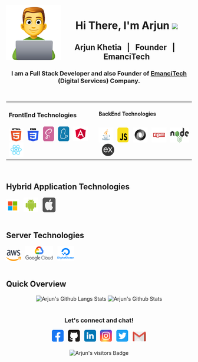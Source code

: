 <img src="https://github.com/arjunkhetia/arjunkhetia/blob/master/images/developer.png" align="left" width="150" height="150">
<div align="center">
   <h1>Hi There, I'm Arjun  <img src="https://media.giphy.com/media/hvRJCLFzcasrR4ia7z/giphy.gif" width="25px"> </h1>
</div>
<div align="center">
   <h2> Arjun Khetia &nbsp; | &nbsp; Founder &nbsp; | &nbsp; EmanciTech </h2>
   <h3>
      I am a Full Stack Developer and also Founder of 
      <span>
         <a href="http://www.emancitech.com">EmanciTech</a>
      </span> 
      (Digital Services) Company.
   </h3>
</div>
<br />
<table border="0" width="100%">
 <tr>
    <td><h3>FrontEnd Technologies</h3></td>
    <td><strong>BackEnd Technologies</strong></td>
 </tr>
 <tr>
    <td>
      <img raw=true height="35" width="40" src="https://github.com/arjunkhetia/arjunkhetia/blob/master/images/html.png">
      &nbsp;
      <img raw=true height="35" width="30" src="https://github.com/arjunkhetia/arjunkhetia/blob/master/images/css.png">
      &nbsp;
      <img raw=true height="40" width="30" src="https://github.com/arjunkhetia/arjunkhetia/blob/master/images/sass.svg">
      &nbsp;
      <img raw=true height="40" width="30" src="https://github.com/arjunkhetia/arjunkhetia/blob/master/images/yarn.svg">
      &nbsp;
      <img raw=true height="40" width="40" src="https://github.com/arjunkhetia/arjunkhetia/blob/master/images/angular.svg">
      &nbsp;
      <img raw=true height="40" width="40" src="https://github.com/arjunkhetia/arjunkhetia/blob/master/images/react.svg">
    </td>
    <td>
      <img raw=true height="40" width="40" src="https://github.com/arjunkhetia/arjunkhetia/blob/master/images/java.svg">
      &nbsp;
      <img raw=true height="40" width="30" src="https://github.com/arjunkhetia/arjunkhetia/blob/master/images/javascript.svg">
      &nbsp;
      <img raw=true height="40" width="40" src="https://github.com/arjunkhetia/arjunkhetia/blob/master/images/json.svg">
      &nbsp;
      <img raw=true height="40" width="40" src="https://github.com/arjunkhetia/arjunkhetia/blob/master/images/npm.svg">
      &nbsp;
      <img raw=true height="40" width="50" src="https://github.com/arjunkhetia/arjunkhetia/blob/master/images/nodejs.png">
      &nbsp;
      <img raw=true height="35" width="35" src="https://github.com/arjunkhetia/arjunkhetia/blob/master/images/expressjs.png">
    </td>
 </tr>
</table>
<br />
<div align="left">
   <h2> Hybrid Application Technologies </h2>
   <img raw=true height="35" width="35" src="https://github.com/arjunkhetia/arjunkhetia/blob/master/images/windows.svg">
   &nbsp;
   <img raw=true height="40" width="40" src="https://github.com/arjunkhetia/arjunkhetia/blob/master/images/android.svg">
   &nbsp;
   <img raw=true height="40" width="35" src="https://github.com/arjunkhetia/arjunkhetia/blob/master/images/apple.svg">
</div>
<br />
<div align="left">
   <h2> Server Technologies </h2>
   <img raw=true height="30" width="40" src="https://github.com/arjunkhetia/arjunkhetia/blob/master/images/aws.png">
   &nbsp;
   <img raw=true height="40" width="75" src="https://github.com/arjunkhetia/arjunkhetia/blob/master/images/google.png">
   &nbsp;
   <img raw=true height="40" width="45" src="https://github.com/arjunkhetia/arjunkhetia/blob/master/images/digitalocean.png">
</div>
<br />
<div align="left">
   <h2> Quick Overview </h2>
</div>
<div align="center">
   <img src="https://github-readme-stats.vercel.app/api/top-langs/?username=arjunkhetia&langs_count=10&layout=compact" align="center" alt="Arjun's Github Langs Stats" />
   <img src="https://github-readme-stats.vercel.app/api?username=arjunkhetia&show_icons=true" align="center" alt="Arjun's Github Stats" />
</div>
<br />
<div align="center">
   <h3>Let's connect and chat!</h3>
   <a href="https://www.facebook.com/arjunkhetia"><img raw=true height="32" width="32" src="https://github.com/arjunkhetia/arjunkhetia/blob/master/images/facebook.svg"></a>
   &nbsp;
   <a href="https://github.com/arjunkhetia"><img height="32" width="32" src="https://github.com/arjunkhetia/arjunkhetia/blob/master/images/github.svg"></a>
   &nbsp;
   <a href="https://www.linkedin.com/in/arjun-khetia-32527a54/"><img height="32" width="32" src="https://github.com/arjunkhetia/arjunkhetia/blob/master/images/linkedin.svg"></a>
   &nbsp;
   <a href="https://www.instagram.com/arjunkhetia/"><img height="32" width="32" src="https://github.com/arjunkhetia/arjunkhetia/blob/master/images/instagram.svg"></a>
   &nbsp;
   <a href="https://twitter.com/arjunkhetia"><img height="32" width="32" src="https://github.com/arjunkhetia/arjunkhetia/blob/master/images/twitter.svg"></a>
   &nbsp;
   <a href="mailto:arjunkhetia@gmail.com"><img width="37" src="https://github.com/arjunkhetia/arjunkhetia/blob/master/images/gmail.png"></a>
</div>
<br />
<div align="center">
   <img src="https://visitor-badge.glitch.me/badge?page_id=arjunkhetia" align="center" alt="Arjun's visitors Badge" />
</div>

